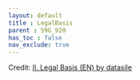 ```yaml
---
layout: default
title : LegalBasis
parent : 59G_920
has_toc : false
nav_exclude: true
--- 
```


<div id="observablehq-title-f7e82029"></div>
<div id="observablehq-intro-f7e82029"></div>
<div id="observablehq-titleB-f7e82029"></div>
<div id="observablehq-TitleB1-f7e82029"></div>
<div id="observablehq-basetot-f7e82029"></div>
<div id="observablehq-TitleB2-f7e82029"></div>
<div id="observablehq-viewof-origine-f7e82029"></div>
<div id="observablehq-viewof-destination-f7e82029"></div>
<div id="observablehq-SubTitle-f7e82029"></div>
<div id="observablehq-subtitle2-f7e82029"></div>
<div id="observablehq-titlesub-f7e82029"></div>
<div id="observablehq-viewof-selectCriteria-f7e82029"></div>
<div id="observablehq-Text3-f7e82029"></div>
<div id="observablehq-text4-f7e82029"></div>
<div id="observablehq-text5-f7e82029"></div>
<div id="observablehq-text6-f7e82029"></div>
<div id="observablehq-sum-f7e82029"></div>
<p>Credit: <a href="https://observablehq.com/d/5981d69abe241a9b@2278">II. Legal Basis (EN) by datasile</a></p>

<link rel="stylesheet" href="https://cdn.jsdelivr.net/npm/@observablehq/inspector@5/dist/inspector.css">
<script type="module">
import {Runtime, Inspector} from "https://cdn.jsdelivr.net/npm/@observablehq/runtime@5/dist/runtime.js";
import define from "https://api.observablehq.com/d/5981d69abe241a9b@2278.js?v=4";
new Runtime().module(define, name => {
  if (name === "title") return new Inspector(document.querySelector("#observablehq-title-f7e82029"));
  if (name === "intro") return new Inspector(document.querySelector("#observablehq-intro-f7e82029"));
  if (name === "titleB") return new Inspector(document.querySelector("#observablehq-titleB-f7e82029"));
  if (name === "TitleB1") return new Inspector(document.querySelector("#observablehq-TitleB1-f7e82029"));
  if (name === "basetot") return new Inspector(document.querySelector("#observablehq-basetot-f7e82029"));
  if (name === "TitleB2") return new Inspector(document.querySelector("#observablehq-TitleB2-f7e82029"));
  if (name === "viewof origine") return new Inspector(document.querySelector("#observablehq-viewof-origine-f7e82029"));
  if (name === "viewof destination") return new Inspector(document.querySelector("#observablehq-viewof-destination-f7e82029"));
  if (name === "SubTitle") return new Inspector(document.querySelector("#observablehq-SubTitle-f7e82029"));
  if (name === "subtitle2") return new Inspector(document.querySelector("#observablehq-subtitle2-f7e82029"));
  if (name === "titlesub") return new Inspector(document.querySelector("#observablehq-titlesub-f7e82029"));
  if (name === "viewof selectCriteria") return new Inspector(document.querySelector("#observablehq-viewof-selectCriteria-f7e82029"));
  if (name === "Text3") return new Inspector(document.querySelector("#observablehq-Text3-f7e82029"));
  if (name === "text4") return new Inspector(document.querySelector("#observablehq-text4-f7e82029"));
  if (name === "text5") return new Inspector(document.querySelector("#observablehq-text5-f7e82029"));
  if (name === "text6") return new Inspector(document.querySelector("#observablehq-text6-f7e82029"));
  if (name === "sum") return new Inspector(document.querySelector("#observablehq-sum-f7e82029"));
  return ["Requests","countryGroup","legalbasis","orderByValue","base"].includes(name);
});
</script>

